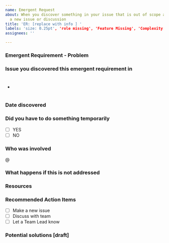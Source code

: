 ```yaml
---
name: Emergent Request
about: When you discover something in your issue that is out of scope and it needs
  a new issue or discussion
title: 'ER: [replace with info ] '
labels: 'size: 0.25pt', 'role missing', 'Feature Missing', 'Complexity: Missing'
assignees: ''

---
```


### Emergent Requirement - Problem


### Issue you discovered this emergent requirement in
- #

### Date discovered 


### Did you have to do something temporarily
- [ ] YES
- [ ] NO

### Who was involved
@

### What happens if this is not addressed


### Resources


### Recommended Action Items
- [ ] Make a new issue
- [ ] Discuss with team
- [ ] Let a Team Lead know

### Potential solutions [draft]
